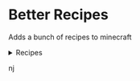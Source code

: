 # Better Recipes

Adds a bunch of recipes to minecraft

<details>
<summary>Recipes</summary>

![](assets/anvil.gif "Anvil")

---

![](assets/bell.png "Bell")

---

![](assets/bowl.gif "Bowl")

---

![](assets/cauldron.png)

---

![](assets/chain.png)

---

![](assets/chest.gif)

---

![](assets/chest_minecart.gif)

---

![](assets/chorus_fruit.gif)

---

![](assets/cobweb.png)

---

![](assets/dispenser.gif)

---

![](assets/door.gif)

---

![](assets/flint.png)

---

![](assets/furnace_minecart.png)

---

![](assets/gold_pressure_plate.png)

---

![](assets/hopper.gif)

---

![](assets/hopper_minecart.png)

---

![](assets/horse_armor.gif)

---

![](assets/iron_door.png)

---

![](assets/iron_pressure_plate.png)

---

![](assets/iron_trapdoor.png)

---

![](assets/jack_o_lantern.gif)

---

![](assets/jukebox.gif)

---

![](assets/leather.gif)

---

![](assets/lighting_rod.png)

---

![](assets/mushroom.gif)

---

![](assets/name_tag.png)

---

![](assets/ore.gif)

---

![](assets/pointed_dripstone.png)

---

![](assets/pressure_plate.gif)

---

![](assets/quartz.png)

---

![](assets/raw_copper.gif)

---

![](assets/raw_gold.gif)

---

![](assets/raw_iron.gif)

---

![](assets/saddle.png)

---

![](assets/shulkerbox.gif)

---

![](assets/soul.gif)

---

![](assets/stairs.gif)

---

![](assets/stick.gif)

---

![](assets/string.png)

---

![](assets/trapdoor.gif)

---

![](assets/trapped_chest.gif)

</details>

nj
